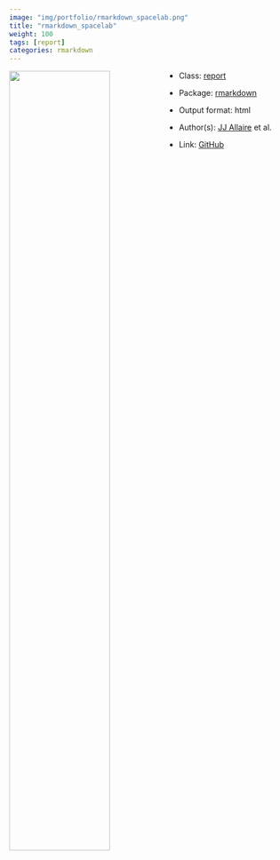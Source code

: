 ```yaml
---
image: "img/portfolio/rmarkdown_spacelab.png"
title: "rmarkdown_spacelab"
weight: 100
tags: [report]
categories: rmarkdown
---
```




<!--more-->

<p><a href="../../img/portfolio/rmarkdown_spacelab.png"><img class = "jf-image-shadow" src="../../img/portfolio/rmarkdown_spacelab.png" width="60%"  align="left"></a></p>

- Class: [report](../../tags/report)
- Package: [rmarkdown](rmarkdown)
- Output format: html

- Author(s): [JJ Allaire](https://github.com/jjallaire) et al.
- Link: [GitHub](https://github.com/rstudio/rmarkdown)


